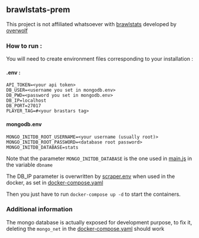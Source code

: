 ## brawlstats-prem

This project is not affiliated whatsoever with [brawlstats](https://www.brawlstats.com/) developed by [overwolf](https://www.overwolf.com)

### How to run :

You will need to create environment files corresponding to your installation : 

#### .env :
```
API_TOKEN=<your api token>
DB_USER=<username you set in mongodb.env>
DB_PWD=<password you set in mongodb.env>
DB_IP=localhost
DB_PORT=27017
PLAYER_TAG=#<your brastars tag>
```

#### mongodb.env
```
MONGO_INITDB_ROOT_USERNAME=<your username (usually root)>
MONGO_INITDB_ROOT_PASSWORD=<database root password>
MONGO_INITDB_DATABASE=stats
```

Note that the parameter `MONGO_INITDB_DATABASE` is the one used in [main.js](https://github.com/vsahler/brawlstats-prem/blob/main/main.js) in the variable `dbname`

The DB_IP parameter is overwritten by [scraper.env](https://github.com/vsahler/brawlstats-prem/blob/main/scraper.env) when used in the docker, as set in [docker-compose.yaml](https://github.com/vsahler/brawlstats-prem/blob/main/docker-compose.yaml)

Then you just have to run `docker-compose up -d` to start the containers.


### Additional information 

The mongo database is actually exposed for development purpose, to fix it, deleting the `mongo_net` in the [docker-compose.yaml](https://github.com/vsahler/brawlstats-prem/blob/main/docker-compose.yaml) should work 
